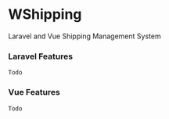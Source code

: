 <!--
 * @Author: @vedatbozkurt
 * @Email: info@wedat.org
 * @Date: 2020-12-08 00:41:58
 * @LastEditors: @vedatbozkurt
 * @LastEditTime: 2020-12-08 00:41:59
-->
# WShipping
 Laravel and Vue Shipping Management System

### Laravel Features
```
Todo
```

### Vue Features
```
Todo
```